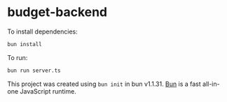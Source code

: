 # budget-backend

To install dependencies:

```bash
bun install
```

To run:

```bash
bun run server.ts
```

This project was created using `bun init` in bun v1.1.31. [Bun](https://bun.sh) is a fast all-in-one JavaScript runtime.
